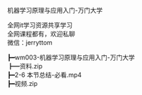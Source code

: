 机器学习原理与应用入门-万门大学

全网it学习资源共享学习<br>全网课程都有，欢迎私聊<br>微信：jerryttom<br>

┣━wm003-机器学习原理与应用入门-万门大学<br> ┣━资料.zip<br> ┣━2-6 本节总结-必看.mp4<br> ┣━视频.zip